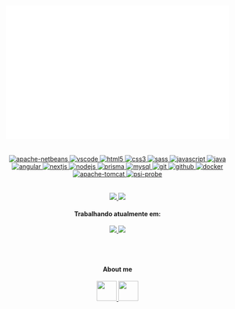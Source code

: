<div align="center">
	<a href="https://github.com/DexDevLab/dexdevlab">
		<img src="src/banner.svg" width="1000" height="300"/>
    </a>
<div>
<br><br>
<div align="center">
	<a href="https://netbeans.apache.org">
		<img 
			width="45em"
  			height="45em"
			src="https://upload.wikimedia.org/wikipedia/commons/thumb/9/98/Apache_NetBeans_Logo.svg/640px-Apache_NetBeans_Logo.svg.png" 
			alt="apache-netbeans"/>
	</a>
    <a href="https://code.visualstudio.com/">
        <img 
			width="45em"
  			height="45em"
			src="https://cdn.jsdelivr.net/gh/devicons/devicon/icons/vscode/vscode-original.svg" 
			alt="vscode" />
    </a>
    <a href="https://developer.mozilla.org/pt-BR/docs/Web/HTML">
        <img
			width="45em"
  			height="45em"
			src="https://cdn.jsdelivr.net/gh/devicons/devicon/icons/html5/html5-plain.svg" 
			alt="html5"/>
    </a>
    <a href="https://developer.mozilla.org/pt-BR/docs/Web/CSS">
    	<img 
			width="45em"
  			height="45em"
			src="https://cdn.jsdelivr.net/gh/devicons/devicon/icons/css3/css3-plain.svg" 
			alt="css3"/>
    </a>
    <a href="https://sass-lang.com">
        <img 
			width="45em"
  			height="45em"
			src="https://www.svgrepo.com/show/349502/sass.svg" 
			alt="sass"/>
    </a>
    <a href="https://developer.mozilla.org/en-US/docs/Web/JavaScript">
        <img 
			width="45em"
  			height="45em"
			src="https://cdn.jsdelivr.net/gh/devicons/devicon/icons/javascript/javascript-original.svg" 
			alt="javascript"/>
    </a>
    <a href="https://www.java.com">
        <img 
			width="45em"
  			height="45em"
			src="https://www.svgrepo.com/show/184143/java.svg" 
			alt="java"/>
    </a>
    <a href="https://angular.io">
    	<img 
			width="45em"
  			height="45em"
			src="https://www.svgrepo.com/show/353396/angular-icon.svg" 
			alt="angular"/>
    </a>
    <a href="https://nextjs.org/">
    	<img 
			width="45em"
  			height="45em"
			src="https://www.rlogical.com/wp-content/uploads/2021/08/Rlogical-Blog-Images-thumbnail.png" 
			alt="nextjs"/>
    </a>
    <a href="https://nodejs.org">
        <img 
			width="45em"
  			height="45em"
			src="https://cdn.jsdelivr.net/gh/devicons/devicon/icons/nodejs/nodejs-original.svg" 
			alt="nodejs"/>
    </a>
    <a href="https://www.prisma.io">
        <img 
			width="45em"
  			height="45em"
			src="https://cdn.changelog.com/uploads/icons/topics/3L8/icon_large.png?v=63693703596" 
			alt="prisma"/>
    </a>
    <a href="https://www.mysql.com">
        <img 
			width="45em"
  			height="45em"
			src="https://styles.redditmedia.com/t5_2qm6k/styles/communityIcon_dhjr6guc03x51.png" 
			alt="mysql"/>
    </a>
    <a href="https://git-scm.com/">
        <img 
			width="45em"
  			height="45em"
			src="https://cdn.jsdelivr.net/gh/devicons/devicon/icons/git/git-original.svg" 
			alt="git"/>
    </a>
    <a href="https://github.com">
        <img 
			width="45em"
  			height="45em"
			src="https://www.svgrepo.com/show/94698/github.svg" 
			alt="github"/>
    </a>
    <a href="https://www.docker.com">
        <img 
			width="45em"
  			height="45em"
			src="https://www.svgrepo.com/show/353659/docker-icon.svg" 
			alt="docker"/>
    </a>
	<a href="https://tomcat.apache.org">
        <img 
			width="45em"
  			height="45em"
			src="https://www.svgrepo.com/show/354454/tomcat.svg" 
			alt="apache-tomcat"/>
    </a>
	<a href="https://github.com/psi-probe/psi-probe">
        <img 
			width="45em"
  			height="45em"
			src="https://psi-probe.github.io/psi-probe/images/psi-probe-banner.jpg" 
			alt="psi-probe"/>
	</a>
<div>
<br><br>
<a href="https://github.com/dexdevlab">
    <img 
		height="150em"
		src="https://github-readme-stats.vercel.app/api?username=dexdevlab&show_icons=true&include_all_commits=true&count_private=true&theme=aura"/>
</a>
<a href="https://github.com/dexdevlab">
    <img 
		height="150em"
		src="https://github-readme-stats.vercel.app/api/top-langs/?username=dexdevlab&show_icons=true&include_all_commits=true&count_private=true&layout=compact&theme=aura"/>
</a>
<h4>Trabalhando atualmente em:</h4>
<a href="https://github.com/dexdevlab/dcl-auth-api">
    <img 
		height="100em"
		src="https://github-readme-stats.vercel.app/api/pin/?username=dexdevlab&repo=dcl-auth-api&theme=aura"/>
</a>
<a href="https://github.com/frtechdev/flem-ppe-frontend">
    <img 
		height="100em"
		src="https://github-readme-stats.vercel.app/api/pin/?username=frtechdev&repo=flem-ppe-frontend&theme=aura"/>
</a>
<br><br><br><br>
<h4>About me</h4>
<div class="div-social">
    <a href="https://instagram.com/ei_dex/">
    	<img 
			width="45em"
  			height="45em"
			src="https://www.svgrepo.com/show/111199/instagram.svg" />
    </a>
    <a href="https://www.linkedin.com/in/daniel-augusto-almeida/">
        <img 
			width="45em"
  			height="45em"
		 	src="https://www.svgrepo.com/show/205292/linkedin.svg" />
    </a>
</div>
<!-- Version:
v4.2.2.220217 -->
